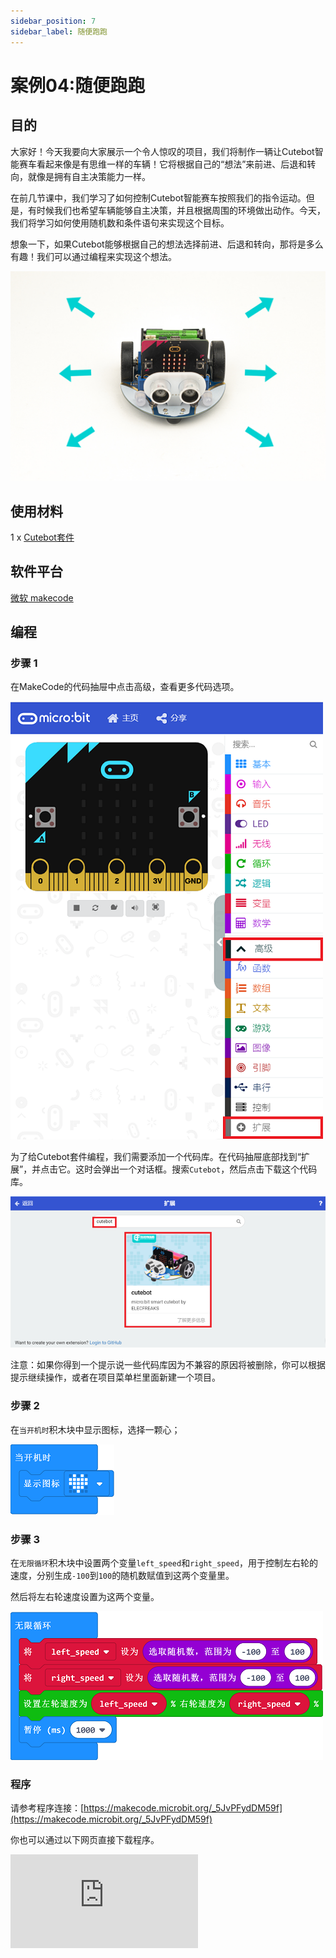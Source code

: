 ```yaml
---
sidebar_position: 7
sidebar_label: 随便跑跑
---
```


# 案例04:随便跑跑

## 目的

大家好！今天我要向大家展示一个令人惊叹的项目，我们将制作一辆让Cutebot智能赛车看起来像是有思维一样的车辆！它将根据自己的“想法”来前进、后退和转向，就像是拥有自主决策能力一样。

在前几节课中，我们学习了如何控制Cutebot智能赛车按照我们的指令运动。但是，有时候我们也希望车辆能够自主决策，并且根据周围的环境做出动作。今天，我们将学习如何使用随机数和条件语句来实现这个目标。

想象一下，如果Cutebot能够根据自己的想法选择前进、后退和转向，那将是多么有趣！我们可以通过编程来实现这个想法。

![](./images/cutebot-case-04-01.png)

## 使用材料

1 x [Cutebot套件](https://item.taobao.com/item.htm?spm=a1z10.3-c-s.w4002-18602834180.23.78b86655ZP5Yg8&id=598365555295)

## 软件平台

[微软 makecode](https://makecode.microbit.org/#)

## 编程

### 步骤 1

在MakeCode的代码抽屉中点击高级，查看更多代码选项。

![](./images/cutebot-pk-1.png)

为了给Cutebot套件编程，我们需要添加一个代码库。在代码抽屉底部找到“扩展”，并点击它。这时会弹出一个对话框。搜索`Cutebot`，然后点击下载这个代码库。

![](./images/cutebot-pk-11.png)

注意：如果你得到一个提示说一些代码库因为不兼容的原因将被删除，你可以根据提示继续操作，或者在项目菜单栏里面新建一个项目。

### 步骤 2

在`当开机时`积木块中显示图标，选择一颗心；

![](./images/case_04_01.png)

### 步骤 3

在`无限循环`积木块中设置两个变量`left_speed`和`right_speed`，用于控制左右轮的速度，分别生成`-100`到`100`的随机数赋值到这两个变量里。

然后将左右轮速度设置为这两个变量。


![](./images/case_04_02.png)


### 程序

请参考程序连接：[https://makecode.microbit.org/_5JvPFydDM59f](https://makecode.microbit.org/_5JvPFydDM59f)

你也可以通过以下网页直接下载程序。

<div
    style={{
        position: 'relative',
        paddingBottom: '60%',
        overflow: 'hidden',
    }}
>
    <iframe
        src="https://makecode.microbit.org/_5JvPFydDM59f"
        frameborder="0"
        sandbox="allow-popups allow-forms allow-scripts allow-same-origin"
        style={{
            position: 'absolute',
            width: '100%',
            height: '100%',
        }}
    />
</div>
---

## 结论

小车随机前进，后退或者转向。

![](./images/cutebot-case-04.gif)

## 思考


## 常见问题

## 相关阅读
